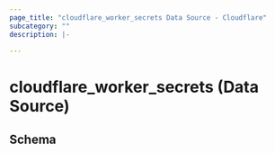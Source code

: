 ```yaml
---
page_title: "cloudflare_worker_secrets Data Source - Cloudflare"
subcategory: ""
description: |-
  
---
```


# cloudflare_worker_secrets (Data Source)




<!-- schema generated by tfplugindocs -->
## Schema


